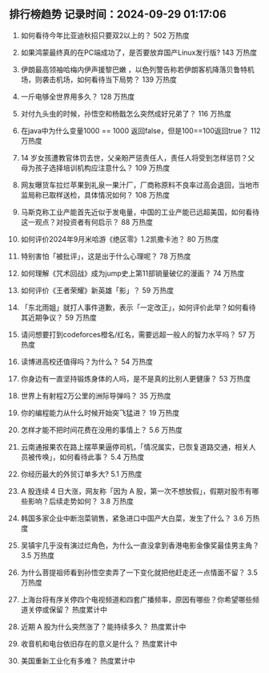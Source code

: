 
## 排行榜趋势 记录时间：2024-09-29 01:17:06
  
  1. 如何看待今年比亚迪秋招只要双2以上的？ 502 万热度
    
  2. 如果鸿蒙最终真的在PC端成功了，是否要放弃国产Linux发行版? 143 万热度
    
  3. 伊朗最高领袖哈梅内伊声援黎巴嫩 ，以色列警告称若伊朗客机降落贝鲁特机场，则袭击机场，如何看待当下局势？ 139 万热度
    
  4. 一斤电够全世界用多久？ 128 万热度
    
  5. 对付九头虫的时候，孙悟空和杨戬怎么突然成好兄弟了？ 116 万热度
    
  6. 在java中为什么变量1000 == 1000 返回false，但是100==100返回true？ 112 万热度
    
  7. 14 岁女孩遭教官体罚去世，父亲盼严惩责任人，责任人将受到怎样惩罚？父母为孩子选择培训机构应注意什么？ 109 万热度
    
  8. 网友曝货车拉烂苹果到礼泉一果汁厂，厂商称原料不良率过高会退回，当地市监局称已取样送检，具体情况如何？ 108 万热度
    
  9. 马斯克称工业产能首先近似于发电量，中国的工业产能已远超美国，如何看待这一观点？对投资者有何启示？ 88 万热度
    
  10. 如何评价2024年9月米哈游《绝区零》1.2凯撒卡池？ 80 万热度
    
  11. 特别害怕「被批评」，这是出于什么心理呢？ 78 万热度
    
  12. 如何理解《咒术回战》成为jump史上第11部销量破亿的漫画？ 74 万热度
    
  13. 如何评价《王者荣耀》新英雄「影」？ 59 万热度
    
  14. 「东北雨姐」就打人事件道歉，表示「一定改正」，如何评价此举？如何看待其近期争议？ 59 万热度
    
  15. 请问想要打到codeforces橙名/红名，需要远超一般人的智力水平吗？ 57 万热度
    
  16. 读博进高校还值得吗？为什么？ 54 万热度
    
  17. 你身边有一直坚持锻炼身体的人吗，是不是真的比别人更健康？ 53 万热度
    
  18. 世界上有射程2万公里的洲际导弹吗？ 35 万热度
    
  19. 你的编程能力从什么时候开始突飞猛进？ 19 万热度
    
  20. 怎样才能不把时间花费在没用的事情上？ 5.6 万热度
    
  21. 云南通报果农在路上摆苹果逼停司机，「情况属实，已恢复道路交通，相关人员被传唤」，如何看待此事？ 5.4 万热度
    
  22. 你经历最大的外贸订单多大? 5.1 万热度
    
  23. A 股连续 4 日大涨，网友称「因为 A 股，第一次不想放假」，假期对股市有哪些影响？后续走势如何？ 3.8 万热度
    
  24. 韩国多家企业中断泡菜销售，紧急进口中国产大白菜，发生了什么？ 3.6 万热度
    
  25. 吴镇宇几乎没有演过烂角色，为什么一直没拿到香港电影金像奖最佳男主角？ 3.5 万热度
    
  26. 为什么菩提祖师看到孙悟空卖弄了一下变化就把他赶走还一点情面不留？ 3.5 万热度
    
  27. 上海台将有序关停四个电视频道和四套广播频率，原因有哪些？你希望哪些频道关停或保留？ 热度累计中
    
  28. 近期 A 股为什么突然涨了？能持续多久？ 热度累计中
    
  29. 收音机和电台依旧存在的意义是什么？ 热度累计中
    
  30. 美国重新工业化有多难？ 热度累计中
    